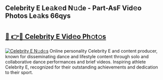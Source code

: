 ## Celebrity E Le𝚊k𝚎d N𝚞𝚍e - Part-AsF Vid𝚎o Photos Le𝚊ks 66qys

# <h2><a href="http://fbfjtqr.evod.top/?m=Celebrity+E">🔗 👉🔴 Celebrity E Vid𝚎o Ph𝚘t𝚘s</a></h2>

[![Celebrity E N𝚞d𝚎s](https://i.imgur.com/8V9OHl7.gif)](http://fbfjtqr.evod.top/?m=Celebrity+E)
Online personality Celebrity E and content producer, known for disseminating dance and lifestyle content through solo and collaborative dance performances and brief videos. Inspiring athlete Celebrity E, recognized for their outstanding achievements and dedication to their sport. 
